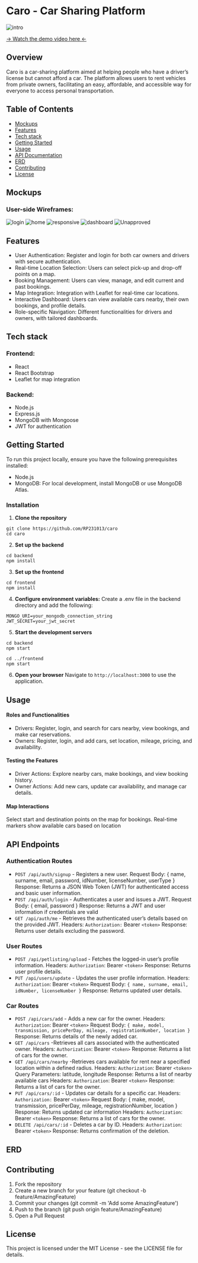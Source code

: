 # Caro - Car Sharing Platform

![intro](../caro/mockups/intro.jpg)

[→ Watch the demo video here ←]()

## Overview

Caro is a car-sharing platform aimed at helping people who have a driver’s license but cannot afford a car. The platform allows users to rent vehicles from private owners, facilitating an easy, affordable, and accessible way for everyone to access personal transportation.

## Table of Contents
- [Mockups](#mockups)
- [Features](#features)
- [Tech stack](#tech-stack)
- [Getting Started](#getting-started)
- [Usage](#usage)
- [API Documentation](#api-documentation)
- [ERD](#ERD)
- [Contributing](#contributing)
- [License](#license)

## Mockups
### User-side Wireframes:

![login](./Mockups/Login.jpg)
![home](./Mockups/home.jpg)
![responsive](./Mockups/Responsive-web.jpg)
![dashboard](./Mockups/Dashboard.jpg)
![Unapproved](./Mockups/CRUD.jpg)


## Features

- User Authentication: Register and login for both car owners and drivers with secure authentication.
- Real-time Location Selection: Users can select pick-up and drop-off points on a map.
- Booking Management: Users can view, manage, and edit current and past bookings.
- Map Integration: Integration with Leaflet for real-time car locations.
- Interactive Dashboard: Users can view available cars nearby, their own bookings, and profile details.
- Role-specific Navigation: Different functionalities for drivers and owners, with tailored dashboards.

## Tech stack
### Frontend:

- React
- React Bootstrap
- Leaflet for map integration

### Backend:

- Node.js
- Express.js
- MongoDB with Mongoose
- JWT for authentication

## Getting Started
To run this project locally, ensure you have the following prerequisites installed:

- Node.js 
- MongoDB: For local development, install MongoDB or use MongoDB Atlas.


### Installation


1. **Clone the repository**
```
git clone https://github.com/RP231013/caro
cd caro 
```

2. **Set up the backend**
```
cd backend
npm install
```

3. **Set up the frontend**
```
cd frontend
npm install
```

4. **Configure environment variables:**
Create a .env file in the backend directory and add the following:
```
MONGO_URI=your_mongodb_connection_string
JWT_SECRET=your_jwt_secret
```

5. **Start the development servers**
```
cd backend
npm start
```

```
cd ../frontend
npm start
```

6. **Open your browser**
Navigate to `http://localhost:3000` to use the application.

## Usage
#### Roles and Functionalities

- Drivers: Register, login, and search for cars nearby, view bookings, and make car reservations.
- Owners: Register, login, and add cars, set location, mileage, pricing, and availability.

#### Testing the Features

- Driver Actions: Explore nearby cars, make bookings, and view booking history.
- Owner Actions: Add new cars, update car availability, and manage car details.

#### Map Interactions

Select start and destination points on the map for bookings. Real-time markers show available cars based on location


## API Endpoints

### Authentication Routes

- `POST /api/auth/signup` - Registers a new user. 
Request Body: { name, surname, email, password, idNumber, licenseNumber, userType }
Response: Returns a JSON Web Token (JWT) for authenticated access and basic user information.
- `POST /api/auth/login` - Authenticates a user and issues a JWT.
Request Body: { email, password }
Response: Returns a JWT and user information if credentials are valid
- `GET /api/auth/me` - Retrieves the authenticated user’s details based on the provided JWT.
Headers: `Authorization:` Bearer `<token>`
Response: Returns user details excluding the password.


### User Routes

- `POST /api/petlisting/upload` - Fetches the logged-in user’s profile information.
Headers: `Authorization`: Bearer `<token>`
Response: Returns user profile details.
- `PUT /api/users/update` - Updates the user profile information.
Headers: `Authorization`: Bearer `<token>`
Request Body: `{ name, surname, email, idNumber, licenseNumber }`
Response: Returns updated user details.

### Car Routes
- `POST /api/cars/add` - Adds a new car for the owner.
Headers: `Authorization`: Bearer `<token>`
Request Body: `{ make, model, transmission, pricePerDay, mileage, registrationNumber, location }`
Response: Returns details of the newly added car.
- `GET /api/cars` -Retrieves all cars associated with the authenticated owner.
Headers: `Authorization`: Bearer `<token>`
Response: Returns a list of cars for the owner.
- `GET /api/cars/nearby` -Retrieves cars available for rent near a specified location within a defined radius.
Headers: `Authorization`: Bearer `<token>`
Query Parameters: latitude, longitude
Response: Returns a list of nearby available cars
Headers: `Authorization`: Bearer `<token>`
Response: Returns a list of cars for the owner.
- `PUT /api/cars/:id` - Updates car details for a specific car.
Headers: `Authorization:` Bearer `<token>`
Request Body: { make, model, transmission, pricePerDay, mileage, registrationNumber, location }
Response: Returns updated car information
Headers: `Authorization`: Bearer `<token>`
Response: Returns a list of cars for the owner.
- `DELETE /api/cars/:id` - Deletes a car by ID.
Headers: `Authorization`: Bearer `<token>`
Response: Returns confirmation of the deletion.

## ERD


## Contributing

1. Fork the repository
2. Create a new branch for your feature (git checkout -b feature/AmazingFeature)
3. Commit your changes (git commit -m 'Add some AmazingFeature')
4. Push to the branch (git push origin feature/AmazingFeature)
5. Open a Pull Request

## License

This project is licensed under the MIT License - see the LICENSE file for details.